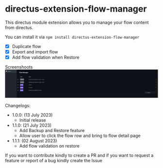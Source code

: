 # directus-extension-flow-manager
This directus module extension allows you to manage your flow content from directus.

You can install it via ``npm install directus-extension-flow-manager``

- [x] Duplicate flow
- [x] Export and import flow
- [x] Add flow validation when Restore

Screenshoots
![Alt text](screenshoots/image.png)

Changelogs:
- 1.0.0: (13 July 2023)
  * Initial release
- 1.1.0: (21 July 2023)
  * Add Backup and Restore feature
  * Allow user to click the flow row and bring to flow detail page
- 1.1.1: (02 August 2023)
  * Add flow validation on restore

If you want to contribute kindly to create a PR and if you want to request a feature or report of a bug kindly create the Issue
